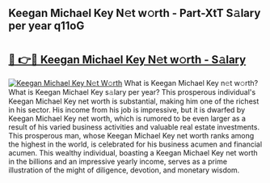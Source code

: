 ## Keegan Michael Key N𝚎t w𝚘rth - Part-XtT S𝚊lary per year q11oG

# <h2><a href="http://gc2m71q.nevu.top/?p=Keegan+Michael+Key">🔗 👉🔴 Keegan Michael Key N𝚎t w𝚘rth - S𝚊lary</a></h2>

[![Keegan Michael Key N𝚎t W𝚘rth](https://i.imgur.com/Oavwk0R.jpeg)](http://gc2m71q.nevu.top/?p=Keegan+Michael+Key)
What is Keegan Michael Key n𝚎t w𝚘rth? What is Keegan Michael Key s𝚊lary per year?
This prosperous individual's Keegan Michael Key net worth is substantial, making him one of the richest in his sector. His income from his job is impressive, but it is dwarfed by Keegan Michael Key net worth, which is rumored to be even larger as a result of his varied business activities and valuable real estate investments. This prosperous man, whose Keegan Michael Key net worth ranks among the highest in the world, is celebrated for his business acumen and financial acumen. This wealthy individual, boasting a Keegan Michael Key net worth in the billions and an impressive yearly income, serves as a prime illustration of the might of diligence, devotion, and monetary wisdom.
